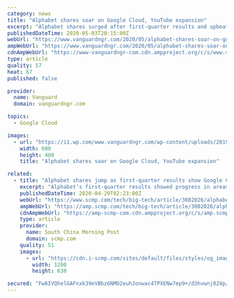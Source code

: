 ```yaml
---
category: news
title: "Alphabet shares soar on Google Cloud, YouTube expansion"
excerpt: "Alphabet shares surged after first-quarter results and upbeat executive comments showed the company’s cloud and YouTube businesses"
publishedDateTime: 2020-05-03T20:15:00Z
webUrl: "https://www.vanguardngr.com/2020/05/alphabet-shares-soar-on-google-cloud-youtube-expansion/"
ampWebUrl: "https://www.vanguardngr.com/2020/05/alphabet-shares-soar-on-google-cloud-youtube-expansion/amp/"
cdnAmpWebUrl: "https://www-vanguardngr-com.cdn.ampproject.org/c/s/www.vanguardngr.com/2020/05/alphabet-shares-soar-on-google-cloud-youtube-expansion/amp/"
type: article
quality: 57
heat: 67
published: false

provider:
  name: Vanguard
  domain: vanguardngr.com

topics:
  - Google Cloud

images:
  - url: "https://i1.wp.com/www.vanguardngr.com/wp-content/uploads/2019/12/Sundar-Pichai.jpg?fit=600%2C400&ssl=1"
    width: 600
    height: 400
    title: "Alphabet shares soar on Google Cloud, YouTube expansion"

related:
  - title: "Alphabet shares jump as first-quarter results show Google Cloud, YouTube expansion"
    excerpt: "Alphabet’s first-quarter results showed progress in areas such as Google Cloud and YouTube, even as Google’s main ad business suffered from coronavirus-fuelled spending cuts in March."
    publishedDateTime: 2020-04-29T02:23:00Z
    webUrl: "https://www.scmp.com/tech/big-tech/article/3082026/alphabet-shares-jump-first-quarter-results-show-google-cloud-youtube"
    ampWebUrl: "https://amp.scmp.com/tech/big-tech/article/3082026/alphabet-shares-jump-first-quarter-results-show-google-cloud-youtube"
    cdnAmpWebUrl: "https://amp-scmp-com.cdn.ampproject.org/c/s/amp.scmp.com/tech/big-tech/article/3082026/alphabet-shares-jump-first-quarter-results-show-google-cloud-youtube"
    type: article
    provider:
      name: South China Morning Post
      domain: scmp.com
    quality: 51
    images:
      - url: "https://cdn.i-scmp.com/sites/default/files/styles/og_image_scmp_generic/public/d8/images/methode/2020/04/29/a47f9c20-89bd-11ea-8a72-3b4a65ec119d_image_hires_100759.jpg?itok=YOFurom1&v=1588126086"
        width: 1200
        height: 630

secured: "Fw6IVQhelGAFnxk39eVBbz6NMO2euhJonwac4TPXENw7ep9+/d3hvwnj0Z4p/f7TfWHQBrxSDEn+Y6KW5bNe76LdX7hNkkEh9wlO+anIqnY+yz+l2E0Fkff21rHdMxCh5RcVayF+VuMEpkVDadP0x9AKC0BEtf2Mzk8KmqBJdNAhlupvmw2Zn8vH4ZqA78f/mukyJcsa7PnOi/Ej3fVOrR+ix0iTcBb9Rj6VhR0hQEszikEQT+pSdcye8C2nJux3QvBV15HZR3MXNMx74wGrP6eU8YTpw4lIg1emusxKABitr2lBZ7kWEEKHFkK5wLhN8Hijb6NkVoxxVojkSbno4v4vYk8ttbtKqxVTp7hQtyok4AQbUI3sp+mNlzG9t1xceAQs7xEbY5XPllZLgRZvs4GThA6/TSmgcJysbLeJinfWLMXejMTfS1H51BBeJkunTz3NyPsJSHlMD0vR2IjaNaYZEPUr1L83i9RrkBjJwo4=;UV5TA0dTkNQ92e81MUeA0g=="
---
```


